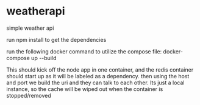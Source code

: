 # weatherapi

simple weather api

run npm install to get the dependencies

run the following docker command to utilize the compose file:
docker-compose up --build

This should kick off the node app in one container, and the redis container should start up
as it will be labeled as a dependency. then using the host and port we build the uri
and they can talk to each other.
Its just a local instance, so the cache will be wiped out when the container is stopped/removed
